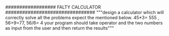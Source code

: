 ##################  FALTY CALCULATOR  ################################
"""design a calculator which will correctly solve all the problems expect
the mentioned below.
45*3= 555 , 56+9=77, 56/6= 4
your program should take operator and the two numbers as input from the user
and then return the results"""